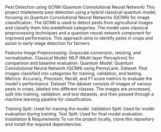 Pest Detection using QCNN (Quantum Convolutional Neural Network)
This project implements pest detection using a hybrid classical-quantum model, focusing on Quantum Convolutional Neural Networks (QCNN) for image classification. The QCNN is used to detect pests from agricultural images and classify them into predefined categories.
The model uses classical preprocessing techniques and a quantum neural network component for improved performance. This approach aims to identify pests in crops and assist in early-stage detection for farmers.

Features
Image Preprocessing: Grayscale conversion, resizing, and normalization.
Classical Model: MLP (Multi-layer Perceptron) for comparison and baseline evaluation.
Quantum Model: Quantum Convolutional Neural Network (QCNN) using PennyLane.
Dataset: Pest images classified into categories for training, validation, and testing.
Metrics: Accuracy, Precision, Recall, and F1 score metrics to evaluate the model's performance.
Dataset
The dataset consists of images of various pests in crops, labeled into different classes. The images are processed, split into training, validation, and test datasets, and then passed through a machine learning pipeline for classification.

Training Split: Used for training the model.
Validation Split: Used for model evaluation during training.
Test Split: Used for final model evaluation.
Installation & Requirements
To run the project locally, clone this repository and install the required dependencies.
